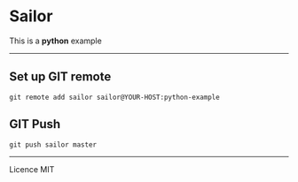 # Sailor

This is a **python** example

---

## Set up GIT remote

```
git remote add sailor sailor@YOUR-HOST:python-example
```

## GIT Push

```
git push sailor master
```

---

Licence MIT